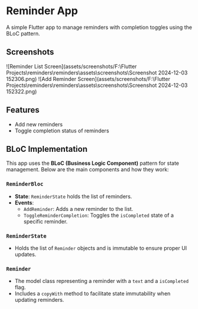 # Reminder App

A simple Flutter app to manage reminders with completion toggles using the BLoC pattern.

## Screenshots
![Reminder List Screen](assets/screenshots/F:\Flutter Projects\reminders\reminders\assets\screenshots\Screenshot 2024-12-03 152306.png)
![Add Reminder Screen](assets/screenshots/F:\Flutter Projects\reminders\reminders\assets\screenshots\Screenshot 2024-12-03 152322.png)

## Features
- Add new reminders
- Toggle completion status of reminders

## BLoC Implementation

This app uses the **BLoC (Business Logic Component)** pattern for state management. Below are the main components and how they work:

### `ReminderBloc`
- **State**: `ReminderState` holds the list of reminders.
- **Events**:
  - `AddReminder`: Adds a new reminder to the list.
  - `ToggleReminderCompletion`: Toggles the `isCompleted` state of a specific reminder.

### `ReminderState`
- Holds the list of `Reminder` objects and is immutable to ensure proper UI updates.

### `Reminder`
- The model class representing a reminder with a `text` and a `isCompleted` flag.
- Includes a `copyWith` method to facilitate state immutability when updating reminders.